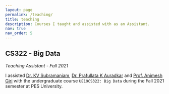 ```yaml
---
layout: page
permalink: /teaching/
title: teaching
description: Courses I taught and assisted with as an Assistant.
nav: true
nav_order: 5
---
```


## CS322 - Big Data
*Teaching Assistant - Fall 2021*

I assisted [Dr. KV Subramaniam](https://www.linkedin.com/in/kalsubra/), [Dr. Prafullata K Auradkar](https://www.linkedin.com/in/prafullata-auradkar-23882a57/) and [Prof. Animesh Giri](https://www.linkedin.com/in/animesh-giri-15272531) with the undergraduate course `UE19CS322: Big Data` during the Fall 2021 semester at PES University.

<!-- For now, this page is assumed to be a static description of your courses. You can convert it to a collection similar to `_projects/` so that you can have a dedicated page for each course.

Organize your courses by years, topics, or universities, however you like! -->
